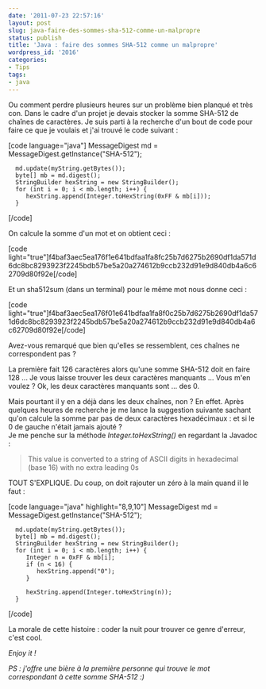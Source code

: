 ```yaml
---
date: '2011-07-23 22:57:16'
layout: post
slug: java-faire-des-sommes-sha-512-comme-un-malpropre
status: publish
title: 'Java : faire des sommes SHA-512 comme un malpropre'
wordpress_id: '2016'
categories:
- Tips
tags:
- java
---
```


Ou comment perdre plusieurs heures sur un problème bien planqué et très con. Dans le cadre d'un projet je devais stocker la somme SHA-512 de chaînes de caractères. Je suis parti à la recherche d'un bout de code pour faire ce que je voulais et j'ai trouvé le code suivant :



[code language="java"]
      MessageDigest md = MessageDigest.getInstance("SHA-512");

      md.update(myString.getBytes());
      byte[] mb = md.digest();
      StringBuilder hexString = new StringBuilder();
      for (int i = 0; i < mb.length; i++) {
         hexString.append(Integer.toHexString(0xFF & mb[i]));
      }
[/code]



On calcule la somme d'un mot et on obtient ceci :


[code light="true"]f4baf3aec5ea176f1e641bdfaa1fa8fc25b7d6275b2690df1da571d6dc8bc8293923f2245bdb57be5a20a274612b9ccb232d91e9d840db4a6c62709d80f92e[/code]



Et un sha512sum (dans un terminal) pour le même mot nous donne ceci :


[code light="true"]f4baf3aec5ea176f01e641bdfaa1fa8f0c25b7d6275b2690df1da571d6dc8bc8293923f2245bdb57be5a20a274612b9ccb232d91e9d840db4a6c62709d80f92e[/code]



Avez-vous remarqué que bien qu'elles se ressemblent, ces chaînes ne correspondent pas ?  

La première fait 126 caractères alors qu'une somme SHA-512 doit en faire 128 ... Je vous laisse trouver les deux caractères manquants ... Vous m'en voulez ? Ok, les deux caractères manquants sont ... des 0.




Mais pourtant il y en a déjà dans les deux chaînes, non ? En effet. Après quelques heures de recherche je me lance la suggestion suivante sachant qu'on calcule la somme par pas de deux caractères hexadécimaux : et si le 0 de gauche n'était jamais ajouté ?  
Je me penche sur la méthode _Integer.toHexString()_ en regardant la Javadoc :




> This value is converted to a string of ASCII digits in hexadecimal (base 16) with no extra leading 0s




TOUT S'EXPLIQUE. Du coup, on doit rajouter un zéro à la main quand il le faut :


[code language="java" highlight="8,9,10"]
      MessageDigest md = MessageDigest.getInstance("SHA-512");

      md.update(myString.getBytes());
      byte[] mb = md.digest();
      StringBuilder hexString = new StringBuilder();
      for (int i = 0; i < mb.length; i++) {
         Integer n = 0xFF & mb[i];
         if (n < 16) {
            hexString.append("0");
         }
         
         hexString.append(Integer.toHexString(n));
      }
[/code]



La morale de cette histoire : coder la nuit pour trouver ce genre d'erreur, c'est cool.





_Enjoy it !_





_PS : j'offre une bière à la première personne qui trouve le mot correspondant à cette somme SHA-512 :)_
